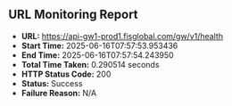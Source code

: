 ## URL Monitoring Report

- **URL:** https://api-gw1-prod1.fisglobal.com/gw/v1/health
- **Start Time:** 2025-06-16T07:57:53.953436
- **End Time:** 2025-06-16T07:57:54.243950
- **Total Time Taken:** 0.290514 seconds
- **HTTP Status Code:** 200
- **Status:** Success
- **Failure Reason:** N/A
